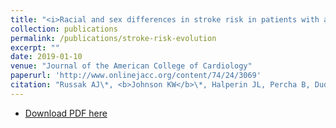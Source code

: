 ```yaml
---
title: "<i>Racial and sex differences in stroke risk in patients with atrial fibrillation</i>"
collection: publications
permalink: /publications/stroke-risk-evolution
excerpt: ""
date: 2019-01-10
venue: "Journal of the American College of Cardiology"
paperurl: 'http://www.onlinejacc.org/content/74/24/3069'
citation: "Russak AJ\*, <b>Johnson KW</b>\*, Halperin JL, Percha B, Dudley JT. Racial and Sex Differences in Stroke Risk in Patients With Atrial Fibrillation. J Am Coll Cardiol. 2019 Dec 74 (24) 3069-3070. doi: 10.1016/j.jacc.2019.10.018"
---
```


<!--- * [PubMed Link](https://www.ncbi.nlm.nih.gov/pubmed/30678834) -->
* [Download PDF here](https://kippjohnson.com/files/stroke-risk-evolution.pdf)

<script type='text/javascript' src='https://d1bxh8uas1mnw7.cloudfront.net/assets/embed.js'></script>
<div class='altmetric-embed' data-badge-type="medium-donut" data-doi="10.1016/j.jacc.2019.10.018" data-hide-no-mentions="true" data-hide-less-than="1" class="altmetric-embed"></div>
